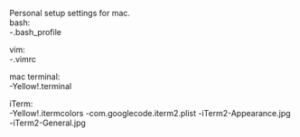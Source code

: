 Personal setup settings for mac.
<br />
bash:
<br />
-.bash_profile

vim:
<br />
-.vimrc

mac terminal:
<br />
-Yellow!.terminal

iTerm:
<br />
-Yellow!.itermcolors
-com.googlecode.iterm2.plist
-iTerm2-Appearance.jpg
-iTerm2-General.jpg
